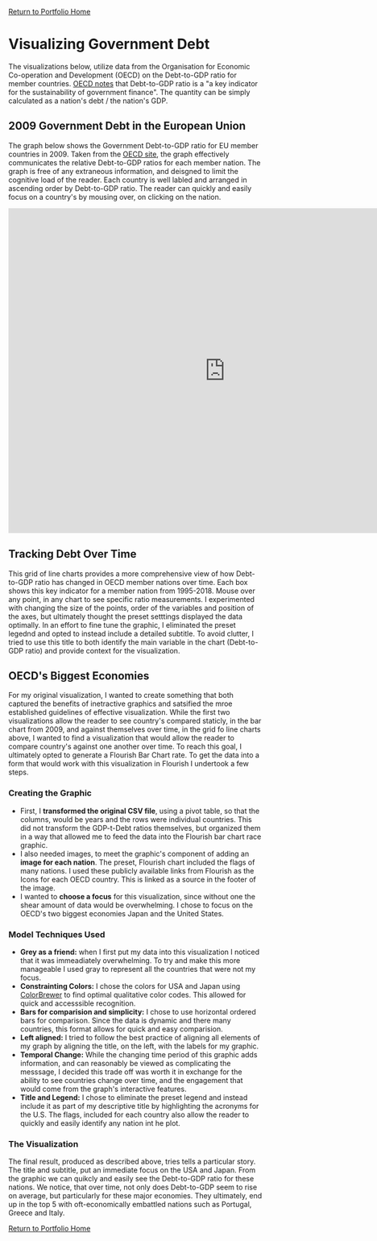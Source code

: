 [Return to Portfolio Home](https://danieldistler-1.github.io/Distler-portfolio/)


# Visualizing Government Debt

The visualizations below, utilize data from the Organisation for Economic Co-operation and Development (OECD) on the Debt-to-GDP ratio for member countries. [OECD notes](https://data.oecd.org/gga/general-government-debt.htm) that Debt-to-GDP ratio is a "a key indicator for the sustainability of government finance". The quantity can be simply calculated as a nation's debt / the nation's GDP.  

## 2009 Government Debt in the European Union 

The graph below shows the Government Debt-to-GDP ratio for EU member countries in 2009. Taken from the [OECD site](https://data.oecd.org/gga/general-government-debt.htm), the graph effectively communicates the relative Debt-to-GDP ratios for each member nation. The graph is free of any extraneous information, and deisgned to limit the cognitive load of the reader. Each country is well labled and arranged in ascending order by Debt-to-GDP ratio. The reader can quickly and easily focus on a country's by mousing over, on clicking on the nation.  

<iframe src="https://data.oecd.org/chart/6gGc" width="860" height="645" style="border: 0" mozallowfullscreen="true" webkitallowfullscreen="true" allowfullscreen="true"><a href="https://data.oecd.org/chart/6gGc" target="_blank">OECD Chart: General government debt, Total, % of GDP, Annual, 2009</a></iframe>

## Tracking Debt Over Time

This grid of line charts provides a more comprehensive view of how Debt-to-GDP ratio has changed in OECD member nations over time. Each box shows this key indicator for a member nation from 1995-2018. Mouse over any point, in any chart to see specific ratio measurements. I experimented with changing the size of the points, order of the variables and position of the axes, but ultimately thought the preset setttings displayed the data optimally. In an effort to fine tune the graphic, I eliminated the preset legednd and opted to instead include a detailed subtitle. To avoid clutter, I tried to use this title to both identify the main variable in the chart (Debt-to-GDP ratio) and provide context for the visualization.  

<div class="flourish-embed flourish-chart" data-src="visualisation/5272840"><script src="https://public.flourish.studio/resources/embed.js"></script></div>

## OECD's Biggest Economies 

For my original visualization, I wanted to create something that both captured the benefits of inetractive graphics and satsified the mroe established guidelines of effective visualization. While the first two visualizations allow the reader to see country's compared staticly, in the bar chart from 2009, and against themselves over time, in the grid fo line charts above, I wanted to find a visualization that would allow the reader to compare country's against one another over time. To reach this goal, I ultimately opted to generate a Flourish Bar Chart rate. To get the data into a form that would work with this visualization in Flourish I undertook a few steps. 

### Creating the Graphic 
- First, I **transformed the original CSV file**, using a pivot table, so that the columns, would be years and the rows were individual countries. This did not transform the GDP-t-Debt ratios themselves, but organized them in a way that allowed me to feed the data into the Flourish bar chart race graphic. 
- I also needed images, to meet the graphic's component of adding an **image for each nation**. The preset, Flourish chart included the flags of many nations. I used these publicly available links from Flourish as the Icons for each OECD country. This is linked as a source in the footer of the image. 
- I wanted to **choose a focus** for this visualization, since without one the shear amount of data would be overwhelming. I chose to focus on the OECD's two biggest economies Japan and the United States.  

### Model Techniques Used
- **Grey as a friend:** when I first put my data into this visualization I noticed that it was immeadiately overwhelming. To try and make this more manageable I used gray to represent all the countries that were not my focus. 
- **Constrainting Colors:** I chose the colors for USA and Japan using [ColorBrewer](https://colorbrewer2.org/#type=qualitative&scheme=Dark2&n=3) to find optimal qualitative color codes. This allowed for quick and accesssible recognition. 
- **Bars for comparision and simplicity:** I chose to use horizontal ordered bars for comparison. Since the data is dynamic and there many countries, this format allows for quick and easy comparision. 
- **Left aligned:** I tried to follow the best practice of aligning all elements of my graph by aligning the title, on the left, with the labels for my graphic. 
- **Temporal Change:** While the changing time period of this graphic adds information, and can reasonably be viewed as complicating the messsage, I decided this trade off was worth it in exchange for the ability to see countries change over time, and the engagement that would come from the graph's interactive features. 
- **Title and Legend:** I chose to eliminate the preset legend and instead include it as part of my descriptive title by highlighting the acronyms for the U.S. The flags, included for each country also allow the reader to quickly and easily identify any nation int he plot. 

### The Visualization 

The final result, produced as described above, tries tells a particular story. The title and subtitle, put an immediate focus on the USA and Japan. From the graphic we can quikcly and easily see the Debt-to-GDP ratio for these nations. We notice, that over time, not only does Debt-to-GDP seem to rise on average, but particularly for these major economies. They ultimately, end up in the top 5 with oft-economically embattled nations such as Portugal, Greece and Italy.  

<div class="flourish-embed flourish-bar-chart-race" data-src="visualisation/5278262"><script src="https://public.flourish.studio/resources/embed.js"></script></div>

[Return to Portfolio Home](https://danieldistler-1.github.io/Distler-portfolio/)
